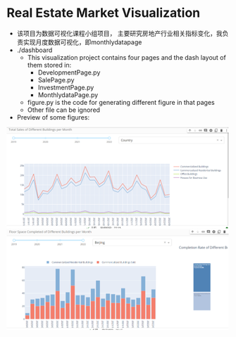 # Real Estate Market Visualization
* 该项目为数据可视化课程小组项目， 主要研究房地产行业相关指标变化，我负责实现月度数据可视化，即monthlydatapage
* ./dashboard
  * This visualization project contains four pages and the dash layout of them stored in: 
    * DevelopmentPage.py
    * SalePage.py 
    * InvestmentPage.py
    * MonthlydataPage.py
  * figure.py is the code for generating different figure in that pages
  * Other file can be ignored
* Preview of some figures:

![图片](preview1.png)
![图片](preview2.png)
